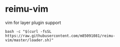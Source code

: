 # reimu-vim

vim for layer plugin support
```
bash -c "$(curl -fsSL https://raw.githubusercontent.com/m85091081/reimu-vim/master/loader.sh)"

```
